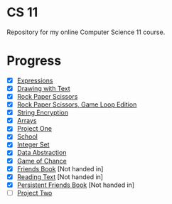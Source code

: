 # CS 11

Repository for my online Computer Science 11 course.

# Progress

- [x] [Expressions](./expressions)
- [x] [Drawing with Text](./drawing-with-text)
- [x] [Rock Paper Scissors](./rock-paper-scissors)
- [x] [Rock Paper Scissors, Game Loop Edition](./rock-paper-scissors-v2)
- [x] [String Encryption](./string-encryption)
- [x] [Arrays](./arrays)
- [x] [Project One](./project-one) 
- [x] [School](./school)
- [x] [Integer Set](./integer-set)
- [x] [Data Abstraction](./data-abstraction)
- [x] [Game of Chance](./game-of-chance)
- [x] [Friends Book](./friends-book) \[Not handed in\]
- [x] [Reading Text](./reading-text) \[Not handed in\]
- [x] [Persistent Friends Book](./persistent-friends-book) \[Not handed in\]
- [ ] [Project Two](./project-two)
